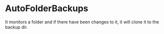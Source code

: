 # AutoFolderBackups
It monitors a folder and if there have been changes to it, it will clone it to the backup dir.
